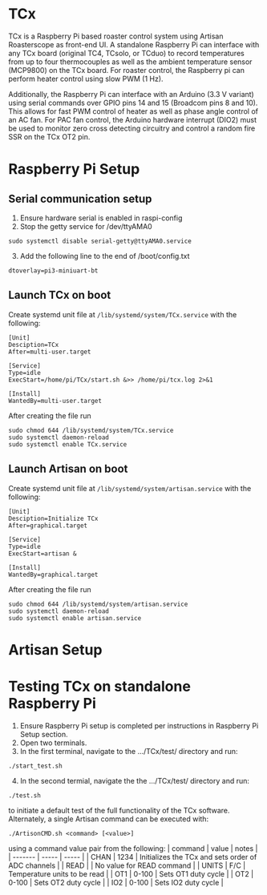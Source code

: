 # TCx
TCx is a Raspberry Pi based roaster control system using Artisan Roasterscope
as front-end UI. A standalone Raspberry Pi can interface with any TCx board 
(original TC4, TCsolo, or TCduo) to record temperatures from up to four
thermocouples as well as the ambient temperature sensor (MCP9800) on the TCx board. 
For roaster control, the Raspberry pi can perform heater control using slow PWM (1 Hz).

Additionally, the Raspberry Pi can interface with an Arduino (3.3 V variant)
using serial commands over GPIO pins 14 and 15 (Broadcom pins 8 and 10). This allows 
for fast PWM control of heater as well as phase angle control of an AC
fan. For PAC fan control, the Arduino hardware interrupt (DIO2) must be used to
monitor zero cross detecting circuitry and control a random fire SSR on the TCx
OT2 pin.

# Raspberry Pi Setup
## Serial communication setup
1. Ensure hardware serial is enabled in raspi-config
2. Stop the getty service for /dev/ttyAMA0
```
sudo systemctl disable serial-getty@ttyAMA0.service
```
3. Add the following line to the end of /boot/config.txt
```
dtoverlay=pi3-miniuart-bt
```
## Launch TCx on boot
Create systemd unit file at `/lib/systemd/system/TCx.service` with the
following:
```
[Unit]
Desciption=TCx
After=multi-user.target

[Service]
Type=idle
ExecStart=/home/pi/TCx/start.sh &>> /home/pi/tcx.log 2>&1

[Install]
WantedBy=multi-user.target
```
After creating the file run
```
sudo chmod 644 /lib/systemd/system/TCx.service
sudo systemctl daemon-reload
sudo systemctl enable TCx.service
```

## Launch Artisan on boot
Create systemd unit file at `/lib/systemd/system/artisan.service` with the
following:
```
[Unit]
Desciption=Initialize TCx
After=graphical.target

[Service]
Type=idle
ExecStart=artisan &

[Install]
WantedBy=graphical.target
```
After creating the file run
```
sudo chmod 644 /lib/systemd/system/artisan.service
sudo systemctl daemon-reload
sudo systemctl enable artisan.service
```

# Artisan Setup

# Testing TCx on standalone Raspberry Pi
1. Ensure Raspberry Pi setup is completed per instructions in Raspberry Pi Setup
  section.
2. Open two terminals.
3. In the first terminal, navigate to the .../TCx/test/ directory and run:
```
./start_test.sh
```
4. In the second termial, navigate the the .../TCx/test/ directory and run:
```
./test.sh
```
to initiate a default test of the full functionality of the TCx software.
Alternately, a single Artisan command can be executed with:
```
./ArtisonCMD.sh <command> [<value>]
```
 using a command value pair from the following:
| command | value | notes |
| ------- | ----- | ----- |
| CHAN    | 1234  | Initializes the TCx and sets order of ADC channels |
| READ    |       | No value for READ command |
| UNITS   | F/C   | Temperature units to be read |
| OT1     | 0-100 | Sets OT1 duty cycle |
| OT2     | 0-100 | Sets OT2 duty cycle |
| IO2     | 0-100 | Sets IO2 duty cycle | 

